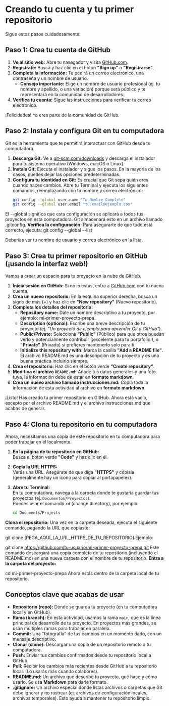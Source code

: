 # Creando tu cuenta y tu primer repositorio  

Sigue estos pasos cuidadosamente:  

## Paso 1: Crea tu cuenta de GitHub  
1. **Ve al sitio web:** Abre tu navegador y visita [GitHub.com](https://github.com).  
2. **Regístrate:** Busca y haz clic en el botón **"Sign up"** o **"Registrarse"**.  
3. **Completa la información:** Te pedirá un correo electrónico, una contraseña y un nombre de usuario.  
   - **Consejo importante:** Elige un nombre de usuario profesional (ej. tu nombre y apellido, o una variación) porque será público y te representará en la comunidad de desarrolladores.  
4. **Verifica tu cuenta:** Sigue las instrucciones para verificar tu correo electrónico.  

¡Felicidades! Ya eres parte de la comunidad de GitHub.  

## Paso 2: Instala y configura Git en tu computadora  

Git es la herramienta que te permitirá interactuar con GitHub desde tu computadora.  

1. **Descarga Git:** Ve a [git-scm.com/downloads](https://git-scm.com/downloads) y descarga el instalador para tu sistema operativo (Windows, macOS o Linux).  
2. **Instala Git:** Ejecuta el instalador y sigue los pasos. En la mayoría de los casos, puedes dejar las opciones predeterminadas.  
3. **Configura tu identidad en Git:** Es crucial que Git sepa quién eres cuando haces cambios. Abre tu Terminal y ejecuta los siguientes comandos, reemplazando con tu nombre y correo electrónico:  
   ```bash
   git config --global user.name "Tu Nombre Completo"
   git config --global user.email "tu.email@ejemplo.com"
El --global significa que esta configuración se aplicará a todos tus proyectos en esta computadora. Git almacenará esto en un archivo llamado .gitconfig.
**Verifica la configuración:** Para asegurarte de que todo está correcto, ejecuta:
git config --global --list

Deberías ver tu nombre de usuario y correo electrónico en la lista.

## Paso 3: Crea tu primer repositorio en GitHub (¡usando la interfaz web!)  

Vamos a crear un espacio para tu proyecto en la nube de GitHub.  

1. **Inicia sesión en GitHub:** Si no lo estás, entra a [GitHub.com](https://github.com) con tu nueva cuenta.  
2. **Crea un nuevo repositorio:** En la esquina superior derecha, busca un signo de más (+) y haz clic en **"New repository"** (Nuevo repositorio).  
3. **Completa los detalles del repositorio:**  
   - **Repository name:** Dale un nombre descriptivo a tu proyecto, por ejemplo: mi-primer-proyecto-prepa.  
   - **Description (optional):** Escribe una breve descripción de tu proyecto (ej. *"Un proyecto de ejemplo para aprender Git y GitHub"*).  
   - **Public/Private:** Selecciona **"Public"** (Público) para que otros puedan verlo y potencialmente contribuir (¡excelente para tu portafolio!), o **"Private"** (Privado) si prefieres mantenerlo solo para ti.  
   - **Initialize this repository with:** Marca la casilla **"Add a README file"**. El archivo README.md es una descripción de tu proyecto y es una buena práctica incluirlo siempre.  
4. **Crea el repositorio:** Haz clic en el botón verde **"Create repository"**.  
5. **Modifica el archivo `README.md`:** Añade tus datos generales y una foto tuya, la información debe de estar en **formato markdown**.  
6. **Crea un nuevo archivo llamado instrucciones.md:** Copia toda la información de esta actividad al archivo en **formato markdown**.  

¡Listo! Has creado tu primer repositorio en GitHub. Ahora está vacío, excepto por el archivo README.md y el archivo instrucciones.md que acabas de generar.  
## Paso 4: Clona tu repositorio en tu computadora

Ahora, necesitamos una copia de este repositorio en tu computadora para poder trabajar en él localmente.  

1. **En la página de tu repositorio en GitHub:**  
   Busca el botón verde **"Code"** y haz clic en él.  

2. **Copia la URL HTTPS:**  
   Verás una URL. Asegúrate de que diga **"HTTPS"** y cópiala (generalmente hay un icono para copiar al portapapeles).  

3. **Abre tu Terminal:**  
   En tu computadora, navega a la carpeta donde te gustaría guardar tus proyectos (ej. `Documentos/Proyectos`).  
   Puedes usar el comando `cd` (change directory), por ejemplo:  

   ```bash
   cd Documents/Projects
**Clona el repositorio:**
Una vez en la carpeta deseada, ejecuta el siguiente comando, pegando la URL que copiaste:

git clone [PEGA_AQUÍ_LA_URL_HTTPS_DE_TU_REPOSITORIO]
Ejemplo:

git clone https://github.com/tu-usuario/mi-primer-proyecto-prepa.git
Este comando descargará una copia completa de tu repositorio (incluyendo el README.md) en una nueva carpeta con el nombre de tu repositorio.
**Entra a la carpeta del proyecto:**

cd mi-primer-proyecto-prepa
Ahora estás dentro de la carpeta local de tu repositorio.
## Conceptos clave que acabas de usar

- **Repositorio (repo):** Donde se guarda tu proyecto (en tu computadora local y en GitHub).  
- **Rama (branch):** En esta actividad, usamos la rama `main`, que es la línea principal de desarrollo de tu proyecto. En proyectos más grandes, se usan múltiples ramas para trabajar en paralelo.  
- **Commit:** Una "fotografía" de tus cambios en un momento dado, con un mensaje descriptivo.  
- **Clonar (clone):** Descargar una copia de un repositorio remoto a tu computadora.  
- **Push:** Enviar tus cambios confirmados desde tu repositorio local a GitHub.  
- **Pull:** Recibir los cambios más recientes desde GitHub a tu repositorio local. (Lo usarás más cuando colabores).  
- **README.md:** Un archivo que describe tu proyecto, qué hace y cómo usarlo. Se usa **Markdown** para darle formato.  
- **.gitignore:** Un archivo especial donde listas archivos o carpetas que Git debe ignorar y no rastrear (ej. archivos de configuración locales, archivos temporales). Esto ayuda a mantener tu repositorio limpio.  
